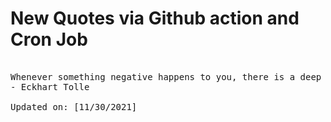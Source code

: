 # New Quotes via Github action and Cron Job

<pre>
<!-- #quote -->
Whenever something negative happens to you, there is a deep lesson concealed within it.
- Eckhart Tolle

Updated on: [11/30/2021]
<!-- #quoteEnd -->
</pre>

